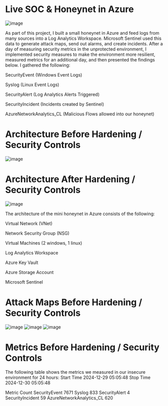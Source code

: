 # Live SOC & Honeynet in Azure
![image](https://github.com/user-attachments/assets/52baec98-74e0-46ec-aa60-713625423c1d)


As part of this project, I built a small honeynet in Azure and feed logs from many sources into a Log Analytics Workspace. Microsoft Sentinel used this data to generate attack maps, send out alarms, and create incidents. After a day of measuring security metrics in the unprotected environment, I implemented security measures to make the environment more resilient, measured metrics for an additional day, and then presented the findings below. I gathered the following:

SecurityEvent (Windows Event Logs)

Syslog (Linux Event Logs)

SecurityAlert (Log Analytics Alerts Triggered)

SecurityIncident (Incidents created by Sentinel)

AzureNetworkAnalytics_CL (Malicious Flows allowed into our honeynet)

# Architecture Before Hardening / Security Controls
![image](https://github.com/user-attachments/assets/430246dc-734a-4d38-8c36-5fff8dcdc443)

# Architecture After Hardening / Security Controls
![image](https://github.com/user-attachments/assets/b16c471b-cfd2-45d5-80c1-9e1776ac724d)

The architecture of the mini honeynet in Azure consists of the following:

Virtual Network (VNet)

Network Security Group (NSG)

Virtual Machines (2 windows, 1 linux)

Log Analytics Workspace

Azure Key Vault

Azure Storage Account

Microsoft Sentinel

# Attack Maps Before Hardening / Security Controls
![image](https://github.com/user-attachments/assets/c504e1d8-b0b5-4801-8ac3-2e14cfe4ca31)
![image](https://github.com/user-attachments/assets/fec3ee3a-f0c1-4b06-9787-a2e6ce2e24a3)
![image](https://github.com/user-attachments/assets/5a36016f-eded-4dae-9d8d-cb3ce77ec676)

# Metrics Before Hardening / Security Controls
The following table shows the metrics we measured in our insecure environment for 24 hours:
Start Time 2024-12-29 05:05:48
Stop Time 2024-12-30 05:05:48

Metric	Count
SecurityEvent	7671
Syslog	833
SecurityAlert	4
SecurityIncident	59
AzureNetworkAnalytics_CL	620



